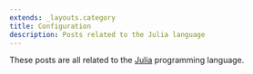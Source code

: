 ```yaml
---
extends: _layouts.category
title: Configuration
description: Posts related to the Julia language
---
```


These posts are all related to the [Julia](https://en.wikipedia.org/wiki/Julia_(programming_language)) programming language.
